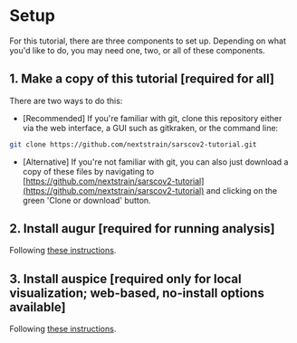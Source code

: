 # Setup  

For this tutorial, there are three components to set up. Depending on what you'd like to do, you may need one, two, or all of these components.  


## 1. Make a copy of this tutorial [required for all]  

There are two ways to do this:
* [Recommended] If you're familiar with git, clone this repository either via the web interface, a GUI such as gitkraken, or the command line:  
```bash  
git clone https://github.com/nextstrain/sarscov2-tutorial.git
```

* [Alternative] If you're not familiar with git, you can also just download a copy of these files by navigating to [https://github.com/nextstrain/sarscov2-tutorial](https://github.com/nextstrain/sarscov2-tutorial) and clicking on the green 'Clone or download' button. 


## 2. Install augur [required for running analysis]  

Following [these instructions](XXX).


## 3. Install auspice [required only for local visualization; web-based, no-install options available]

Following [these instructions](XXX).
